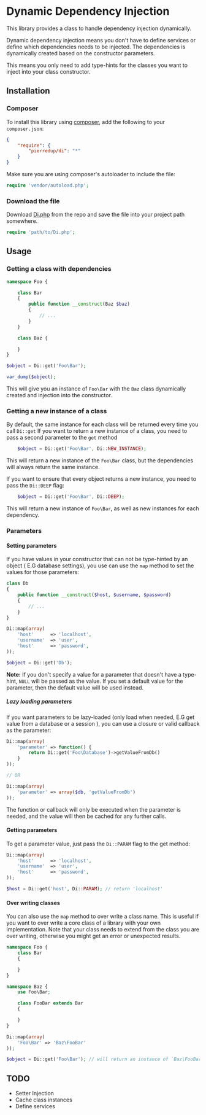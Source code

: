 # Dynamic Dependency Injection

This library provides a class to handle dependency injection dynamically.

Dynamic dependency injection means you don't have to define services or define which dependencies
needs to be injected. The dependencies is dynamically created based on the constructor parameters.

This means you only need to add type-hints for the classes you want to inject into your class constructor.

## Installation

### Composer

To install this library using [composer](http://getcomposer.org/), add the following to your `composer.json`:

```json
{
    "require": {
        "pierredup/di": "*"
    }
}
```

Make sure you are using composer's autoloader to include the file:

```php
require 'vendor/autoload.php';
```

### Download the file

Download [Di.php](https://github.com/pierredup/Di/blob/master/src/Di.php) from the repo and save the file into your project path somewhere.

```php
require 'path/to/Di.php';
```

## Usage

### Getting a class with dependencies

```php
namespace Foo {

    class Bar
    {
        public function __construct(Baz $baz)
        {
            // ...
        }
    }

    class Baz {

    }
}

$object = Di::get('Foo\Bar');

var_dump($object);
```

This will give you an instance of `Foo\Bar` with the `Baz` class dynamically created and injection into the constructor.

### Getting a new instance of a class

By default, the same instance for each class will be returned every time you call `Di::get`
If you want to return a new instance of a class, you need to pass a second parameter to the `get` method

```php
    $object = Di::get('Foo\Bar', Di::NEW_INSTANCE);
```

This will return a new instance of the `Foo\Bar` class, but the dependencies will always return the same instance.

If you want to ensure that every object returns a new instance, you need to pass the `Di::DEEP` flag:

```php
    $object = Di::get('Foo\Bar', Di::DEEP);
```

This will return a new instance of `Foo\Bar`, as well as new instances for each dependency.

### Parameters

#### Setting parameters

If you have values in your constructor that can not be type-hinted by an object ( E.G database settings),
you use can use the `map` method to set the values for those parameters:

```php
class Db
{
    public function __construct($host, $username, $password)
    {
        // ...
    }
}

Di::map(array(
    'host'      => 'localhost',
    'username'  => 'user',
    'host'      => 'password',
));

$object = Di::get('Db');
```

**Note:** If you don't specify a value for a parameter that doesn't have a type-hint, `NULL` will be passed as the value.
If you set a default value for the parameter, then the default value will be used instead.

##### Lazy loading parameters

If you want parameters to be lazy-loaded (only load when needed, E.G get value from a database or a session ),
you can use a closure or valid callback as the parameter:

```php
Di::map(array(
    'parameter' => function() {
        return Di::get('Foo\Database')->getValueFromDb()
    }
));

// OR

Di::map(array(
    'parameter' => array($db, 'getValueFromDb')
));

```

The function or callback will only be executed when the parameter is needed, and the value will then be cached
for any further calls.

#### Getting parameters

To get a parameter value, just pass the `Di::PARAM` flag to the get method:

```php
Di::map(array(
    'host'      => 'localhost',
    'username'  => 'user',
    'host'      => 'password',
));

$host = Di::get('host', Di::PARAM); // return 'localhost'
```

#### Over writing classes

You can also use the `map` method to over write a class name.
This is useful if you want to over write a core class of a library with your own implementation.
Note that your class needs to extend from the class you are over writing, otherwise you might get
an error or unexpected results.

```php
namespace Foo {
    class Bar
    {

    }
}

namespace Baz {
    use Foo\Bar;

    class FooBar extends Bar
    {

    }
}

Di::map(array(
    'Foo\Bar' => 'Baz\FooBar'
));

$object = Di::get('Foo\Bar'); // will return an instance of `Baz\FooBar`
```

## TODO

* Setter Injection
* Cache class instances
* Define services